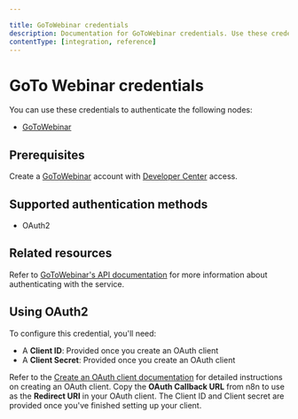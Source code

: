 ```yaml
---

title: GoToWebinar credentials
description: Documentation for GoToWebinar credentials. Use these credentials to authenticate GoToWebinar in n8n, a workflow automation platform.
contentType: [integration, reference]
---
```


# GoTo Webinar credentials

You can use these credentials to authenticate the following nodes:

- [GoToWebinar](/integrations/builtin/app-nodes/n8n-nodes-base.gotowebinar.md)

## Prerequisites

Create a [GoToWebinar](https://www.goto.com/webinar) account with [Developer Center](https://developer.goto.com/) access.

## Supported authentication methods

- OAuth2

## Related resources

Refer to [GoToWebinar's API documentation](https://developer.goto.com/GoToWebinarV2) for more information about authenticating with the service.

## Using OAuth2

To configure this credential, you'll need:

- A **Client ID**: Provided once you create an OAuth client
- A **Client Secret**: Provided once you create an OAuth client

Refer to the [Create an OAuth client documentation](https://developer.goto.com/guides/Get%20Started/02_HOW_createClient/) for detailed instructions on creating an OAuth client. Copy the **OAuth Callback URL** from n8n to use as the **Redirect URI** in your OAuth client. The Client ID and Client secret are provided once you've finished setting up your client.

